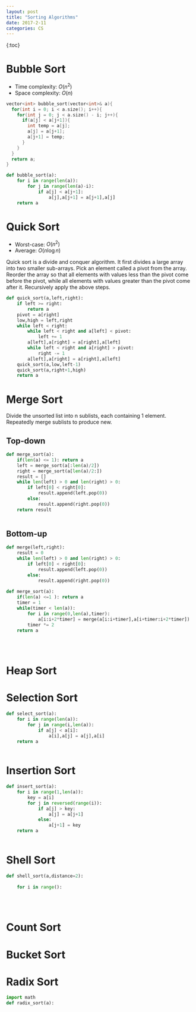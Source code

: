 ```yaml
---
layout: post
title: "Sorting Algorithms"
date: 2017-2-11
categories: CS
---
```




{:toc}



# Bubble Sort

- Time complexity: $O(n^2)$
- Space complexity: $O(n)$

```c++
vector<int> bubble_sort(vector<int>& a){
  for(int i = 0; i < a.size(); i++){
    for(int j = 0; j < a.size() - i; j++){
      if(a[j] < a[j+1]){
        int temp = a[j];
        a[j] = a[j+1];
        a[j+1] = temp;
      }
    }
  }
  return a;
}
```



```python
def bubble_sort(a):
    for i in range(len(a)):
        for j in range(len(a)-i):
            if a[j] < a[j+1]:
                a[j],a[j+1] = a[j+1],a[j]
    return a
```



# Quick Sort

- Worst-case: $O(n^2)$
- Average: $O(n\log n)$

Quick sort is a divide and conquer algorithm. It first divides a large array into two smaller sub-arrays. Pick an element called a pivot from the array. Reorder the array so that all elements with values less than the pivot come before the pivot, while all elements with values greater than the pivot come after it. Recursively apply the above steps.



```python
def quick_sort(a,left,right):
    if left >= right:
        return a
    pivot = a[right]
    low,high = left,right
    while left < right:
        while left < right and a[left] < pivot:
            left += 1
        a[left],a[right] = a[right],a[left]
        while left < right and a[right] > pivot:
            right -= 1
        a[left],a[right] = a[right],a[left]
    quick_sort(a,low,left-1)
    quick_sort(a,right+1,high)
    return a
```





# Merge Sort

Divide the unsorted list into n sublists, each containing 1 element. Repeatedly merge sublists to produce new.



## Top-down

```python
def merge_sort(a):
    if(len(a) <= 1): return a
    left = merge_sort(a[:len(a)/2])
    right = merge_sort(a[len(a)/2:])
    result = []
    while len(left) > 0 and len(right) > 0:
        if left[0] < right[0]:
            result.append(left.pop(0))
        else:
            result.append(right.pop(0))
    return result
            
```

## Bottom-up

```python
def merge(left,right):
    result = 0
    while len(left) > 0 and len(right) > 0:
        if left[0] < right[0]:
            result.append(left.pop(0))
        else:
            result.append(right.pop(0))
    
def merge_sort(a):
    if(len(a) <=1 ): return a
    timer = 1
    while(timer < len(a)):
        for i in range(0,len(a),timer):
            a[i:i+2*timer] = merge(a[i:i+timer],a[i+timer:i+2*timer])
        timer *= 2
    return a
        
                        
    
```





# Heap Sort





# Selection Sort

```python
def select_sort(a):
    for i in range(len(a)):
        for j in range(i,len(a)):
            if a[j] < a[i]:
                a[i],a[j] = a[j],a[i]
    return a
    
```



# Insertion Sort

```python
def insert_sort(a):
    for i in range(1,len(a)):
        key = a[i]
        for j in reversed(range(i)):
            if a[j] > key:
                a[j] = a[j+1]
            else:
                a[j+1] = key
    return a
                    
```



# Shell Sort

```python
def shell_sort(a,distance=2):
    
    for i in range():
        
    
    
```





# Count Sort



# Bucket Sort





# Radix Sort

```python
import math
def radix_sort(a):
    
```

